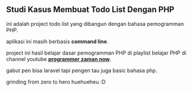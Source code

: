 ## Studi Kasus Membuat Todo List Dengan PHP

ini adalah project todo list yang dibangun dengan bahasa pemogramman PHP.

aplikasi ini masih berbasis **command line**.

project ini hasil belajar dasar pemogramman PHP di playlist belajar PHP di channel youtube [**programmer zaman now**](https://www.youtube.com/playlist?list=PL-CtdCApEFH9EmZy4zYfW1ATIJ-qMXxGt).

gabut pen bisa laravel tapi pengen tau juga basic bahasa php.

grinding from zero to hero huehueheu :D
